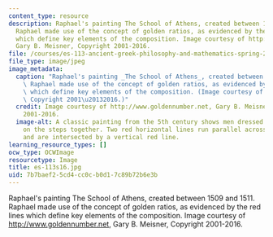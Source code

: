 ```yaml
---
content_type: resource
description: Raphael's painting The School of Athens, created between 1509 and 1511.
  Raphael made use of the concept of golden ratios, as evidenced by the red lines
  which define key elements of the composition. Image courtesy of http://www.goldennumber.net,
  Gary B. Meisner, Copyright 2001-2016.
file: /courses/es-113-ancient-greek-philosophy-and-mathematics-spring-2016/7b7baef25cd4cc0cb0d17c89b72b6e3b_es-113s16.jpg
file_type: image/jpeg
image_metadata:
  caption: "Raphael's painting _The School of Athens_, created between 1509 and 1511.\
    \ Raphael made use of the concept of golden ratios, as evidenced by the red lines\
    \ which define key elements of the composition. (Image courtesy of [Gary B. Meisner](http://www.goldennumber.net),\
    \ Copyright 2001\u20132016.)"
  credit: Image courtesy of http://www.goldennumber.net, Gary B. Meisner, Copyright
    2001-2016.
  image-alt: A classic painting from the 5th century shows men dressed in togas gathered
    on the steps together. Two red horizontal lines run parallel across the image
    and are intersected by a vertical red line.
learning_resource_types: []
ocw_type: OCWImage
resourcetype: Image
title: es-113s16.jpg
uid: 7b7baef2-5cd4-cc0c-b0d1-7c89b72b6e3b
---
```

Raphael's painting The School of Athens, created between 1509 and 1511. Raphael made use of the concept of golden ratios, as evidenced by the red lines which define key elements of the composition. Image courtesy of http://www.goldennumber.net, Gary B. Meisner, Copyright 2001-2016.

